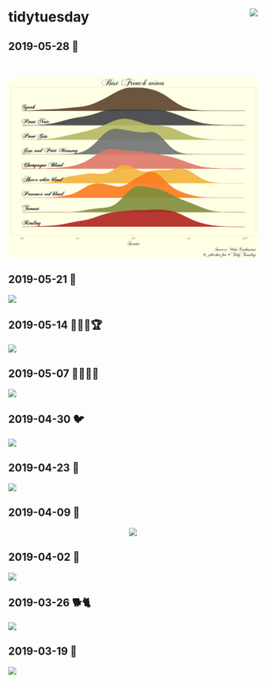 
<!-- README.md is generated from README.Rmd. Please edit that file -->

# tidytuesday <a href='https://github.com/rfordatascience/tidytuesday' target='_blank'><img src='tt_hex.png' align="right" height="139" /></a>

## 2019-05-28 🍷

<img src="plots/plot_2019-05-28.png" align="center"/>

## 2019-05-21 🚮

<img src="plots/plot_2019-05-21.png" align="center"/>

## 2019-05-14 👩🏻‍🔬🏆

<img src="plots/plot_2019-05-14.png" align="center"/>

## 2019-05-07 👨🏻‍🏫🏫

<img src="plots/plot_2019-05-07.png" align="center"/>

## 2019-04-30 🐦

<img src="plots/plot_2019-04-30.png" align="center"/>

## 2019-04-23 🎎

<img src="plots/plot_2019-04-23.png" align="center"/>

## 2019-04-09 🎾

<center>

<img src="plots/plot_2019-04-09.gif" align="center"/>

</center>

## 2019-04-02 🚴

<img src="plots/plot_2019-04-02.png" align="center"/>

## 2019-03-26 🐕🐈

<img src="plots/plot_2019-03-26.png" align="center"/>

## 2019-03-19 🚓

<a href='abichat/tidytuesday/blob/master/scripts/script_2019-03-19.R' target='_blank'><img src="plots/plot_2019-03-19.png" align="center"/></a>
